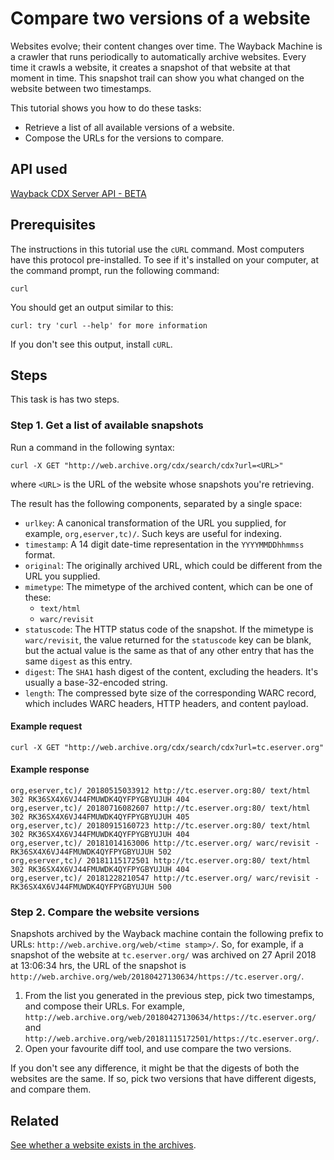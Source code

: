 # Compare two versions of a website

Websites evolve; their content changes over time. The Wayback Machine is a crawler that runs periodically to automatically archive websites. Every time it crawls a website, it creates a snapshot of that website at that moment in time. This snapshot trail can show you what changed on the website between two timestamps.

This tutorial shows you how to do these tasks:

- Retrieve a list of all available versions of a website.
- Compose the URLs for the versions to compare.

## API used

[Wayback CDX Server API - BETA](https://archive.org/services/docs/api/wayback-cdx-server.html)

## Prerequisites

The instructions in this tutorial use the `cURL` command. Most computers have this protocol pre-installed. To see if it's installed on your computer, at the command prompt, run the following command: 

```terminal
curl
```

You should get an output similar to this:

```terminal
curl: try 'curl --help' for more information
```

If you don't see this output, install `cURL`.

## Steps

This task is has two steps.

### Step 1. Get a list of available snapshots

Run a command in the following syntax: 

```terminal
curl -X GET "http://web.archive.org/cdx/search/cdx?url=<URL>"
```

where `<URL>` is the URL of the website whose snapshots you're retrieving.

The result has the following components, separated by a single space:

- `urlkey`: A canonical transformation of the URL you supplied, for example, `org,eserver,tc)/`. Such keys are useful for indexing.
- `timestamp`: A 14 digit date-time representation in the `YYYYMMDDhhmmss` format.
- `original`: The originally archived URL, which could be different from the URL you supplied.
- `mimetype`: The mimetype of the archived content, which can be one of these:
    - `text/html`
    - `warc/revisit`
- `statuscode`: The HTTP status code of the snapshot. If the mimetype is `warc/revisit`, the value returned for the `statuscode` key can be blank, but the actual value is the same as that of any other entry that has the same `digest` as this entry. 
- `digest`: The `SHA1` hash digest of the content, excluding the headers. It's usually a base-32-encoded string.
- `length`: The compressed byte size of the corresponding WARC record, which includes WARC headers, HTTP headers, and content payload.

#### Example request

```terminal
curl -X GET "http://web.archive.org/cdx/search/cdx?url=tc.eserver.org"
```

#### Example response

```terminal
org,eserver,tc)/ 20180515033912 http://tc.eserver.org:80/ text/html 302 RK36SX4X6VJ44FMUWDK4QYFPYGBYUJUH 404
org,eserver,tc)/ 20180716082607 http://tc.eserver.org:80/ text/html 302 RK36SX4X6VJ44FMUWDK4QYFPYGBYUJUH 405
org,eserver,tc)/ 20180915160723 http://tc.eserver.org:80/ text/html 302 RK36SX4X6VJ44FMUWDK4QYFPYGBYUJUH 404
org,eserver,tc)/ 20181014163006 http://tc.eserver.org/ warc/revisit - RK36SX4X6VJ44FMUWDK4QYFPYGBYUJUH 502
org,eserver,tc)/ 20181115172501 http://tc.eserver.org:80/ text/html 302 RK36SX4X6VJ44FMUWDK4QYFPYGBYUJUH 404
org,eserver,tc)/ 20181228210547 http://tc.eserver.org/ warc/revisit - RK36SX4X6VJ44FMUWDK4QYFPYGBYUJUH 500
```

### Step 2. Compare the website versions

Snapshots archived by the Wayback machine contain the following prefix to  URLs: `http://web.archive.org/web/<time stamp>/`. So, for example, if a snapshot of the website at `tc.eserver.org/` was archived on 27 April 2018 at 13:06:34 hrs, the URL of the snapshot is `http://web.archive.org/web/20180427130634/https://tc.eserver.org/`.

1. From the list you generated in the previous step, pick two timestamps, and compose their URLs. For example, `http://web.archive.org/web/20180427130634/https://tc.eserver.org/` and
`http://web.archive.org/web/20181115172501/https://tc.eserver.org/`.
2. Open your favourite diff tool, and use compare the two versions.

If you don't see any difference, it might be that the digests of both the websites are the same. If so, pick two versions that have different digests, and compare them.

## Related

[See whether a website exists in the archives](tutorial-get-snapshot-wayback.md).
